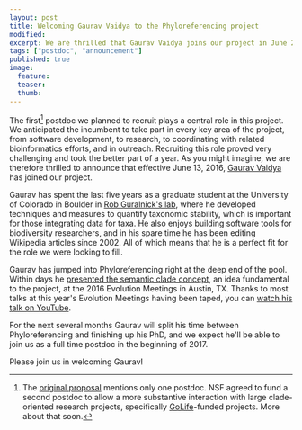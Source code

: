 ```yaml
---
layout: post
title: Welcoming Gaurav Vaidya to the Phyloreferencing project
modified:
excerpt: We are thrilled that Gaurav Vaidya joins our project in June 2016.
tags: ["postdoc", "announcement"]
published: true
image:
  feature:
  teaser:
  thumb:
---
```


The first[^postdocs] postdoc we planned to recruit plays a central
role in this project. We anticipated the incumbent to take part in
every key area of the project, from software development, to research,
to coordinating with related bioinformatics efforts, and in
outreach. Recruiting this role proved very challenging and took the
better part of a year. As you might imagine, we are therefore thrilled
to announce that effective June 13, 2016, [Gaurav Vaidya] has joined
our project.

Gaurav has spent the last five years as a graduate student at the
University of Colorado in Boulder in [Rob Guralnick's lab], where he
developed techniques and measures to quantify taxonomic stability,
which is important for those integrating data for taxa. He also enjoys
building software tools for biodiversity researchers, and in his spare
time he has been editing Wikipedia articles since 2002. All of which
means that he is a perfect fit for the role we were looking to fill.

Gaurav has jumped into Phyloreferencing right at the deep end of the
pool. Within days he [presented the semantic clade concept](https://speakerdeck.com/gaurav/the-semantic-clade),
an idea fundamental to the project, at the 2016 Evolution Meetings in
Austin, TX. Thanks to most talks at this year's Evolution Meetings
having been taped, you can [watch his talk on YouTube](https://www.youtube.com/watch?v=_aNaAQYTNVc).

For the next several months Gaurav will split his time between
Phyloreferencing and finishing up his PhD, and we expect he'll be able
to join us as a full time postdoc in the beginning of 2017. 

Please join us in welcoming Gaurav!

[^postdocs]: The [original proposal](https://dx.doi.org/10.6084/m9.figshare.1401984) mentions only one postdoc. NSF agreed to fund a second postdoc to allow a more substantive interaction with large clade-oriented research projects, specifically [GoLife](https://www.nsf.gov/funding/pgm_summ.jsp?pims_id=5129)-funded projects. More about that soon.

[Gaurav Vaidya]: http://www.ggvaidya.com
[Rob Guralnick's lab]: https://sites.google.com/site/robgur/
